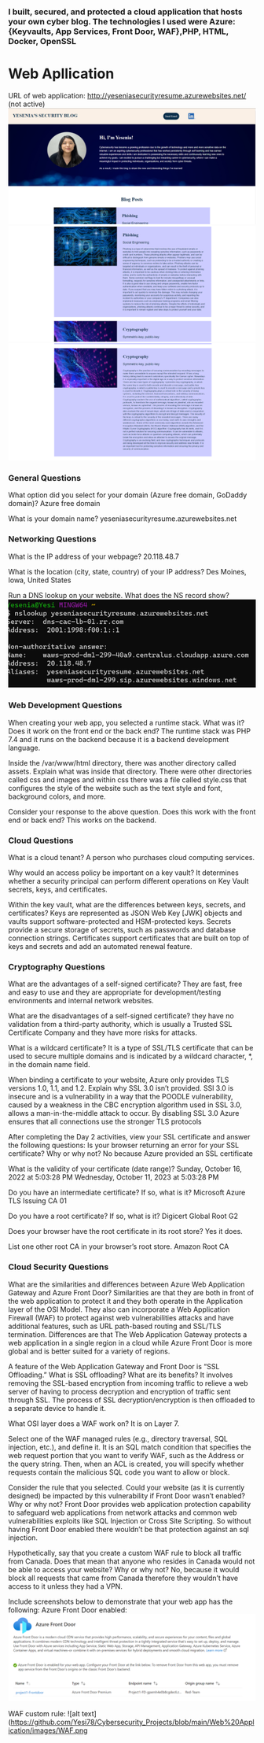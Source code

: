 ### I built, secured, and protected a cloud application that hosts your own cyber blog. The technologies I used were Azure: {Keyvaults, App Services, Front Door, WAF},PHP, HTML, Docker, OpenSSL
# Web Apllication
URL of web application:
http://yeseniasecurityresume.azurewebsites.net/ (not active)
![alt text](https://github.com/Yesi78/Cybersecurity_Projects/blob/main/Web%20Application/images/Blog_1.png)
![alt text](https://github.com/Yesi78/Cybersecurity_Projects/blob/main/Web%20Application/images/Blog_2.png)
![alt text](https://github.com/Yesi78/Cybersecurity_Projects/blob/main/Web%20Application/images/Blog_3.png)
### General Questions
What option did you select for your domain (Azure free domain,  GoDaddy domain)?
Azure free domain

What is your domain name?
yeseniasecurityresume.azurewebsites.net


### Networking Questions

What is the IP address of your webpage?
20.118.48.7

What is the location (city, state, country) of your IP address?
Des Moines, Iowa, United States

Run a DNS lookup on your website. What does the NS record show?
![alt text](https://github.com/Yesi78/Cybersecurity_Projects/blob/main/Web%20Application/images/nslookup.png)


### Web Development Questions

When creating your web app, you selected a runtime stack.  What was it? Does it work on the front end or the back end? 
The runtime stack was PHP 7.4 and it runs on the backend because it is a backend development language.

Inside the /var/www/html directory, there was another directory called assets. Explain what was inside that directory.
There were other directories called css and images and within css there was a file called style.css that configures the style of the website such as the text style and font, background colors, and more.


Consider your response to the above question. Does this work with the front end or back end?
This works on the backend.

### Cloud Questions

What is a cloud tenant?
A person who purchases cloud computing services.


Why would an access policy be important on a key vault?
It determines whether a security principal can perform different operations on Key Vault secrets, keys, and certificates.


Within the key vault, what are the differences between keys, secrets, and certificates?
Keys are represented as JSON Web Key [JWK] objects and vaults support software-protected and HSM-protected keys. Secrets provide a secure storage of secrets, such as passwords and database connection strings. Certificates support certificates that are built on top of keys and secrets and add an automated renewal feature.


### Cryptography Questions

What are the advantages of a self-signed certificate?
They are fast, free and easy to use and they are appropriate for development/testing environments and internal network websites.


What are the disadvantages of a self-signed certificate?
they have no validation from a third-party authority, which is usually a Trusted SSL Certificate Company and they have more risks for attacks.


What is a wildcard certificate?
It is a type of SSL/TLS certificate that can be used to secure multiple domains and is indicated by a wildcard character, *, in the domain name field.


When binding a certificate to your website, Azure only provides TLS versions 1.0, 1.1, and 1.2.  Explain why SSL 3.0 isn’t provided.
SSl 3.0 is insecure and is a vulnerability in a way that the POODLE vulnerability, caused by a weakness in the CBC encryption algorithm used in SSL 3.0, allows a man-in-the-middle attack to occur. By disabling SSL 3.0 Azure ensures that all connections use the stronger TLS protocols


After completing the Day 2 activities, view your SSL certificate and answer the following questions:
Is your browser returning an error for your SSL certificate? Why or why not?
No because Azure provided an SSL certificate


What is the validity of your certificate (date range)?
Sunday, October 16, 2022 at 5:03:28 PM
Wednesday, October 11, 2023 at 5:03:28 PM


Do you have an intermediate certificate? If so, what is it?
Microsoft Azure TLS Issuing CA 01


Do you have a root certificate? If so, what is it?
Digicert Global Root G2


Does your browser have the root certificate in its root store?
Yes it does.


List one other root CA in your browser’s root store.
Amazon Root CA

### Cloud Security Questions 

What are the similarities and differences between Azure Web Application Gateway and Azure Front Door?
Similarities are that they are both in front of the web application to protect it and they both operate in the Application layer of the OSI Model. They also can incorporate a Web Application Firewall (WAF) to protect against web vulnerabilities attacks and have additional features, such as URL path-based routing and SSL/TLS termination. Differences are that The Web Application Gateway protects a web application in a single region in a cloud while Azure Front Door is more global and is better suited for a variety of regions.


A feature of the Web Application Gateway and Front Door is “SSL Offloading.” What is SSL offloading? What are its benefits?
It involves removing the SSL-based encryption from incoming traffic to relieve a web server of having to process decryption and encryption of  traffic sent through SSL. The process of SSL decryption/encryption is then offloaded to a separate device to handle it.


What OSI layer does a WAF work on?
It is on Layer 7. 

Select one of the WAF managed rules (e.g., directory traversal, SQL injection, etc.), and define it.
It is an SQL match condition that specifies the web request portion that you want to verify WAF, such as the Address or the query string. Then, when an ACL is created, you will specify whether requests contain the malicious SQL code you want to allow or block.


Consider the rule that you selected. Could your website (as it is currently designed) be impacted by this vulnerability if Front Door wasn’t enabled? Why or why not?
Front Door provides web application protection capability to safeguard web applications from network attacks and common web vulnerabilities exploits like SQL Injection or Cross Site Scripting. So without having Front Door enabled there wouldn’t be that protection against an sql injection.


Hypothetically, say that you create a custom WAF rule to block all traffic from Canada. Does that mean that anyone who resides in Canada would not be able to access your website? Why or why not? 
No, because it would block all requests that came from Canada therefore they wouldn’t have access to it unless they had a VPN.


Include screenshots below to demonstrate that your web app has the following:
Azure Front Door enabled:
![alt text](https://github.com/Yesi78/Cybersecurity_Projects/blob/main/Web%20Application/images/Front_Door.png)

WAF custom rule:
![alt text](https://github.com/Yesi78/Cybersecurity_Projects/blob/main/Web%20Application/images/WAF.png
